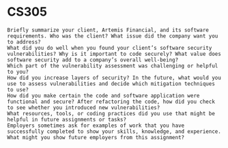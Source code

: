 # CS305


    Briefly summarize your client, Artemis Financial, and its software requirements. Who was the client? What issue did the company want you to address?
    What did you do well when you found your client’s software security vulnerabilities? Why is it important to code securely? What value does software security add to a company’s overall well-being?
    Which part of the vulnerability assessment was challenging or helpful to you?
    How did you increase layers of security? In the future, what would you use to assess vulnerabilities and decide which mitigation techniques to use?
    How did you make certain the code and software application were functional and secure? After refactoring the code, how did you check to see whether you introduced new vulnerabilities?
    What resources, tools, or coding practices did you use that might be helpful in future assignments or tasks?
    Employers sometimes ask for examples of work that you have successfully completed to show your skills, knowledge, and experience. What might you show future employers from this assignment?
